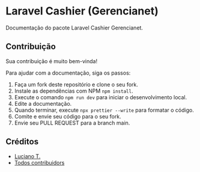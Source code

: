 # Laravel Cashier (Gerencianet)

Documentação do pacote Laravel Cashier Gerencianet.


## Contribuição

Sua contribuição é muito bem-vinda!

Para ajudar com a documentação, siga os passos:

1. Faça um fork deste repositório e clone o seu fork.
2. Instale as dependências com NPM `npm install`.
3. Execute o comando `npm run dev` para iniciar o desenvolvimento local.
4. Edite a documentação.
5. Quando terminar, execute `npx prettier --write` para formatar o código.
6. Comite e envie seu código para o seu fork.
7. Envie seu PULL REQUEST para a branch main.

## Créditos

- [Luciano T.][link-author]
- [Todos contribuidors][link-contributors]

[link-author]: https://github.com/lucianotonet
[link-contributors]: ../../contributors
